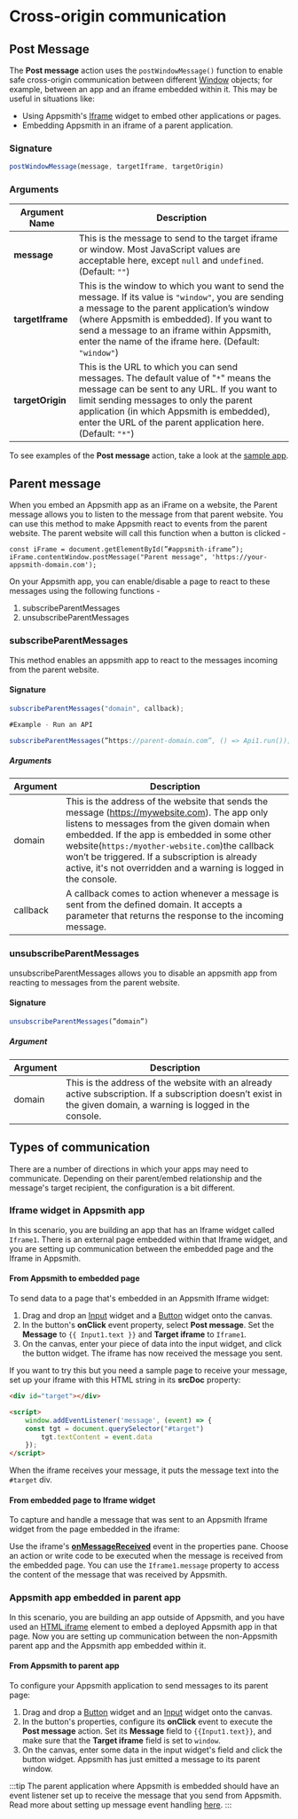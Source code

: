 # Cross-origin communication

## Post Message

The **Post message** action uses the `postWindowMessage()` function to enable safe cross-origin communication between different [Window](https://developer.mozilla.org/en-US/docs/Web/API/Window) objects; for example, between an app and an iframe embedded within it. This may be useful in situations like:

- Using Appsmith's [Iframe](/reference/widgets/iframe/) widget to embed other applications or pages.
- Embedding Appsmith in an iframe of a parent application.

### Signature

```javascript
postWindowMessage(message, targetIframe, targetOrigin)
```

### Arguments

| Argument Name | Description |
| ------------- | ----------- |
| **message** | This is the message to send to the target iframe or window. Most JavaScript values are acceptable here, except `null` and `undefined`. (Default: `""`) |
| **targetIframe** | This is the window to which you want to send the message. If its value is `"window"`, you are sending a message to the parent application’s window (where Appsmith is embedded). If you want to send a message to an iframe within Appsmith, enter the name of the iframe here. (Default: `"window"`) |
| **targetOrigin** | This is the URL to which you can send messages. The default value of "`*`" means the message can be sent to any URL. If you want to limit sending messages to only the parent application (in which Appsmith is embedded), enter the URL of the parent application here. (Default: `"*"`) |

To see examples of the **Post message** action, take a look at the [sample app](https://app.appsmith.com/applications/61f3d1949d6d6a6720c98681/pages/61f3d1949d6d6a6720c98684).

## Parent message
    
When you embed an Appsmith app as an iFrame on a website, the Parent message allows you to listen to the message from that parent website. You can use this method to make Appsmith react to events from the parent website. 
The parent website will call this function when a button is clicked - 
```
const iFrame = document.getElementById(”#appsmith-iframe”);
iFrame.contentWindow.postMessage("Parent message", 'https://your-appsmith-domain.com');
```
    
On your Appsmith app, you can enable/disable a page to react to these messages using the following functions - 

1. subscribeParentMessages
2. unsubscribeParentMessages

### subscribeParentMessages

This method enables an appsmith app to react to the messages incoming from the parent website.

#### Signature

```javascript
subscribeParentMessages("domain", callback);

#Example - Run an API 

subscribeParentMessages(”https://parent-domain.com”, () => Api1.run());
```

##### Arguments

| Argument | Description |
| --- | --- |
| domain | This is the address of the website that sends the message (https://mywebsite.com). The app only listens to messages from the given domain when embedded. If the app is embedded in some other website(`https:/myother-website.com`)the callback  won’t be triggered. If a subscription is already active, it's not overridden and a warning is logged in the console. |
| callback | A callback comes to action whenever a message is sent from the defined domain. It accepts a parameter that  returns the response to the incoming message. |

### unsubscribeParentMessages

unsubscribeParentMessages allows you to disable an appsmith app from reacting to messages from the parent website.

#### Signature

```javascript
unsubscribeParentMessages(”domain”)
```

##### Argument

| Argument | Description |
| --- | --- |
| domain | This is the address of the website with an already active subscription. If a subscription doesn’t exist in the given domain, a warning is logged in the console. |

## Types of communication

There are a number of directions in which your apps may need to communicate. Depending on their parent/embed relationship and the message's target recipient, the configuration is a bit different.

<!-- TODO: Collin to add infographic -->
<!-- ![Reference: Communication between windows with postWindowMessage](/img/postmessage_diagram.png) -->

### Iframe widget in Appsmith app

In this scenario, you are building an app that has an Iframe widget called `Iframe1`. There is an external page embedded within that Iframe widget, and you are setting up communication between the embedded page and the Iframe in Appsmith.

#### From Appsmith to embedded page

To send data to a page that's embedded in an Appsmith Iframe widget:

1. Drag and drop an [Input](/reference/widgets/input/) widget and a [Button](/reference/widgets/button) widget onto the canvas.
2. In the button's **onClick** event property, select **Post message**. Set the **Message** to `{{ Input1.text }}` and **Target iframe** to `Iframe1`.
3. On the canvas, enter your piece of data into the input widget, and click the button widget. The iframe has now received the message you sent.

If you want to try this but you need a sample page to receive your message, set up your iframe with this HTML string in its **srcDoc** property:

```html
<div id="target"></div>

<script>
    window.addEventListener('message', (event) => {
    const tgt = document.querySelector("#target")
        tgt.textContent = event.data
    });
</script>
```

When the iframe receives your message, it puts the message text into the `#target` div.

#### From embedded page to Iframe widget

To capture and handle a message that was sent to an Appsmith Iframe widget from the page embedded in the iframe:

Use the iframe's [**onMessageReceived**](/reference/widgets/iframe#events) event in the properties pane. Choose an action or write code to be executed when the message is received from the embedded page. You can use the `Iframe1.message` property to access the content of the message that was received by Appsmith.

### Appsmith app embedded in parent app

In this scenario, you are building an app outside of Appsmith, and you have used an [HTML iframe](https://developer.mozilla.org/en-US/docs/Web/HTML/Element/iframe) element to embed a deployed Appsmith app in that page. Now you are setting up communication between the non-Appsmith parent app and the Appsmith app embedded within it.

#### From Appsmith to parent app

To configure your Appsmith application to send messages to its parent page:

1. Drag and drop a [Button](/reference/widgets/button/) widget and an [Input](/reference/widgets/input/) widget onto the canvas.
2. In the button's properties, configure its **onClick** event to execute the **Post message** action. Set its **Message** field to `{{Input1.text}}`, and make sure that the **Target iframe** field is set to `window`.
3. On the canvas, enter some data in the input widget's field and click the button widget. Appsmith has just emitted a message to its parent window.

:::tip
The parent application where Appsmith is embedded should have an event listener set up to receive the message that you send from Appsmith. Read more about setting up message event handling [here](https://developer.mozilla.org/en-US/docs/Web/API/Window/message_event).
:::
